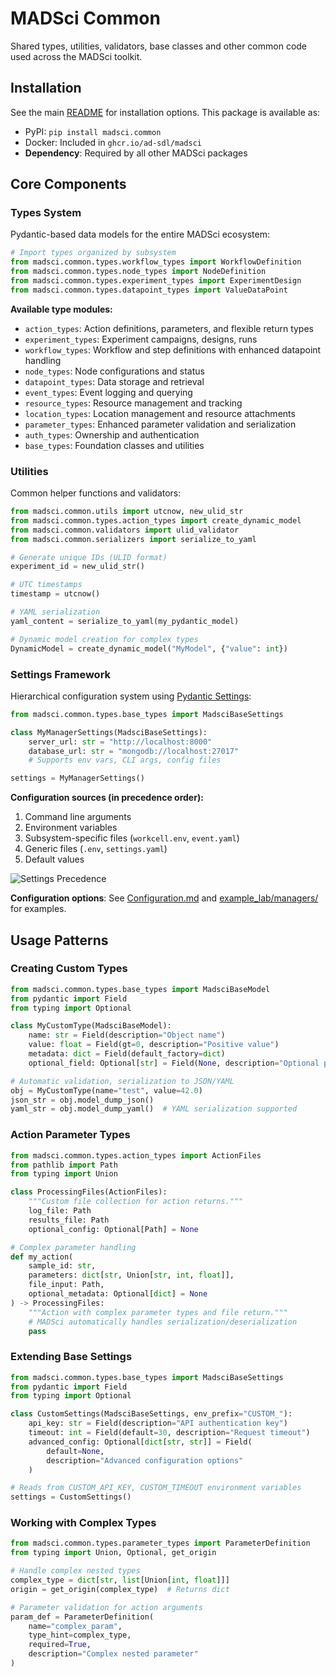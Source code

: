 # MADSci Common

Shared types, utilities, validators, base classes and other common code used across the MADSci toolkit.

## Installation

See the main [README](../../README.md#installation) for installation options. This package is available as:
- PyPI: `pip install madsci.common`
- Docker: Included in `ghcr.io/ad-sdl/madsci`
- **Dependency**: Required by all other MADSci packages

## Core Components

### Types System
Pydantic-based data models for the entire MADSci ecosystem:

```python
# Import types organized by subsystem
from madsci.common.types.workflow_types import WorkflowDefinition
from madsci.common.types.node_types import NodeDefinition
from madsci.common.types.experiment_types import ExperimentDesign
from madsci.common.types.datapoint_types import ValueDataPoint
```

**Available type modules:**
- `action_types`: Action definitions, parameters, and flexible return types
- `experiment_types`: Experiment campaigns, designs, runs
- `workflow_types`: Workflow and step definitions with enhanced datapoint handling
- `node_types`: Node configurations and status
- `datapoint_types`: Data storage and retrieval
- `event_types`: Event logging and querying
- `resource_types`: Resource management and tracking
- `location_types`: Location management and resource attachments
- `parameter_types`: Enhanced parameter validation and serialization
- `auth_types`: Ownership and authentication
- `base_types`: Foundation classes and utilities

### Utilities
Common helper functions and validators:

```python
from madsci.common.utils import utcnow, new_ulid_str
from madsci.common.types.action_types import create_dynamic_model
from madsci.common.validators import ulid_validator
from madsci.common.serializers import serialize_to_yaml

# Generate unique IDs (ULID format)
experiment_id = new_ulid_str()

# UTC timestamps
timestamp = utcnow()

# YAML serialization
yaml_content = serialize_to_yaml(my_pydantic_model)

# Dynamic model creation for complex types
DynamicModel = create_dynamic_model("MyModel", {"value": int})
```

### Settings Framework
Hierarchical configuration system using [Pydantic Settings](https://docs.pydantic.dev/latest/concepts/pydantic_settings/):

```python
from madsci.common.types.base_types import MadsciBaseSettings

class MyManagerSettings(MadsciBaseSettings):
    server_url: str = "http://localhost:8000"
    database_url: str = "mongodb://localhost:27017"
    # Supports env vars, CLI args, config files

settings = MyManagerSettings()
```

**Configuration sources (in precedence order):**
1. Command line arguments
2. Environment variables
3. Subsystem-specific files (`workcell.env`, `event.yaml`)
4. Generic files (`.env`, `settings.yaml`)
5. Default values

![Settings Precedence](./assets/drawio/config_precedence.drawio.svg)

**Configuration options**: See [Configuration.md](../../Configuration.md) and [example_lab/managers/](../../example_lab/managers/) for examples.

## Usage Patterns

### Creating Custom Types
```python
from madsci.common.types.base_types import MadsciBaseModel
from pydantic import Field
from typing import Optional

class MyCustomType(MadsciBaseModel):
    name: str = Field(description="Object name")
    value: float = Field(gt=0, description="Positive value")
    metadata: dict = Field(default_factory=dict)
    optional_field: Optional[str] = Field(None, description="Optional parameter")

# Automatic validation, serialization to JSON/YAML
obj = MyCustomType(name="test", value=42.0)
json_str = obj.model_dump_json()
yaml_str = obj.model_dump_yaml()  # YAML serialization supported
```

### Action Parameter Types
```python
from madsci.common.types.action_types import ActionFiles
from pathlib import Path
from typing import Union

class ProcessingFiles(ActionFiles):
    """Custom file collection for action returns."""
    log_file: Path
    results_file: Path
    optional_config: Optional[Path] = None

# Complex parameter handling
def my_action(
    sample_id: str,
    parameters: dict[str, Union[str, int, float]],
    file_input: Path,
    optional_metadata: Optional[dict] = None
) -> ProcessingFiles:
    """Action with complex parameter types and file return."""
    # MADSci automatically handles serialization/deserialization
    pass
```

### Extending Base Settings
```python
from madsci.common.types.base_types import MadsciBaseSettings
from pydantic import Field
from typing import Optional

class CustomSettings(MadsciBaseSettings, env_prefix="CUSTOM_"):
    api_key: str = Field(description="API authentication key")
    timeout: int = Field(default=30, description="Request timeout")
    advanced_config: Optional[dict[str, str]] = Field(
        default=None,
        description="Advanced configuration options"
    )

# Reads from CUSTOM_API_KEY, CUSTOM_TIMEOUT environment variables
settings = CustomSettings()
```

### Working with Complex Types
```python
from madsci.common.types.parameter_types import ParameterDefinition
from typing import Union, Optional, get_origin

# Handle complex nested types
complex_type = dict[str, list[Union[int, float]]]
origin = get_origin(complex_type)  # Returns dict

# Parameter validation for action arguments
param_def = ParameterDefinition(
    name="complex_param",
    type_hint=complex_type,
    required=True,
    description="Complex nested parameter"
)
```
